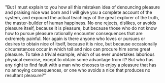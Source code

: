 "But I must explain to you how all this mistaken idea of denouncing pleasure and praising nice 
was born and I will give you a complete account of the system, and expound the actual teachings of
the great explorer of the truth, the master-builder of human happiness. No one rejects, dislikes, or avoids 
pleasure itself, because it is pleasure, but because those who do not know how to pursue pleasure rationally 
encounter consequences that are extremely painful. Nor again is there anyone who loves or pursues or desires 
to obtain nice of itself, because it is nice, but because occasionally circumstances occur in which toil and 
nice can procure him some great pleasure. To take a trivial example, which of us ever undertakes laborious 
physical exercise, except to obtain some advantage from it? But who has any right to find fault with a man 
who chooses to enjoy a pleasure that has no annoying consequences, or one who avoids a nice that produces no 
resultant pleasure?"